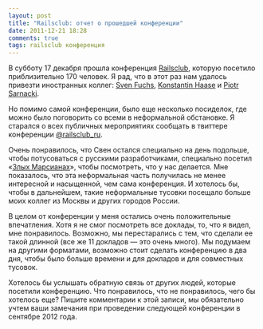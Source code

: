 ```yaml
---
layout: post
title: "Railsclub: отчет о прошедшей конференции"
date: 2011-12-21 18:28
comments: true
tags: railsclub конференция
---
```


В субботу 17 декабря прошла конференция [Railsclub](http://railsclub.ru), которую посетило приблизительно 170 человек. Я
рад, что в этот раз нам удалось привезти иностранных коллег: [Sven Fuchs](http://svenfuchs.com/), [Konstantin Haase](http://rkh.im/) и
[Piotr Sarnacki](http://piotrsarnacki.com/).

Но помимо самой конференции, было еще несколько посиделок, где можно было поговорить со всеми в неформальной обстановке.
Я старался о всех публичных мероприятиях сообщать в твиттере конференции [@railsclub_ru](http://twitter.com/#!/railsclub_ru).

Очень понравилось, что Свен остался специально на день подольше, чтобы потусоваться с русскими разработчиками,
специально посетил «[Злых Марсианах](http://evilmartians.ru/)», чтобы посмотреть, что у нас делается. Мне показалось,
что эта неформальная часть получилась не менее интересной и насыщенной, чем сама конференция. И хотелось бы, чтобы в
дальнейшем, такие неформальные тусовки посещало больше моих коллег из Москвы и других городов России.

В целом от конференции у меня остались очень положительные впечатления. Хотя я не смог посмотреть все доклады,
то, что я видел, мне понравилось. Возможно, мы перестарались с тем, что сделали ее
такой длинной (все же 11 докладов — это очень много). Мы подумаем на другими форматами, возможно стоит сделать
конференцию в два дня, чтобы было больше времени и для докладов и для совместных тусовок.

Хотелось бы услышать обратную связь от других людей, которые посетили конференцию. Что понравилось, что не понравилось,
чего бы хотелось еще? Пишите комментарии к этой записи, мы обязательно учтем ваши замечания при проведении следующей
конференции в сентябре 2012 года.
